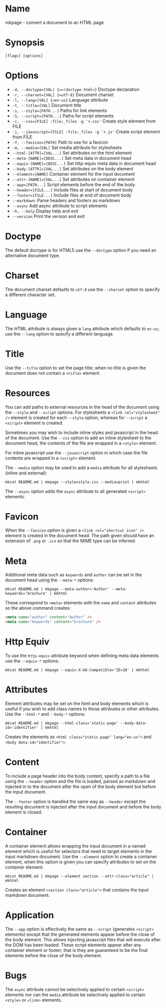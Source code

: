 # Name

mkpage - convert a document to an HTML page

# Synopsis

```
[flags] [options]
```

# Options

+ `-d, --doctype=[VAL] {=<!doctype html>}` Doctype declaration
+ `-r, --charset=[VAL] {=utf-8}` Document charset
+ `-l, --lang=[VAL] {=en-us}` Language attribute 
+ `-t, --title=[VAL]` Document title
+ `-s, --style=[PATH...]` Paths for link elements
+ `-S, --script=[PATH...]` Paths for script elements
+ `-c, --css=[FILE] :file:_files -g '+.css'` Create style element from FILE
+ `-j, --javascript=[FILE] :file:_files -g '+.js'` Create script element from FILE
+ `-f, --favicon=[PATH]` Path to use for a favicon
+ `-m, --media=[VAL]` Set media attribute for stylesheets
+ `--html-[ATTR]=[VAL...]` Set attributes on the html element
+ `--meta-[NAME]=[DESC...]` Set meta data in document head
+ `--equiv-[NAME]=[DESC...]` Set http-equiv meta data in document head
+ `--body-[ATTR]=[VAL...]` Set attributes on the body element
+ `--element=[NAME]` Container element for the input document 
+ `--attr-[NAME]=[VAL...]` Set attributes on container element
+ `--app=[PATH...]` Script elements before the end of the body
+ `--header=[FILE...]` Include files at start of document body
+ `--footer=[FILE...]` Include files at end of document body
+ `--markdown`: Parse headers and footers as markdown
+ `--async` Add async attribute to script elements
+ `-h, --help` Display help and exit
+ `--version` Print the version and exit

# Doctype

The default doctype is for HTML5 use the `--doctype` option if you need an alternative document type.

# Charset

The document charset defaults to `utf-8` use the `--charset` option to specify a different character set.

# Language

The HTML attribute is always given a `lang` attribute which defaults to `en-us`; use the `--lang` option to specify a different language.

# Title

Use the `--title` option to set the page title; when no title is given the document does not contain a `<title>` element.

# Resources

You can add paths to external resources in the head of the document using the `--style` and `--script` options. For stylesheets a `<link rel="stylesheet" />` element is created for each `--style` option; whereas for `--script` a `<script>` element is created.

Sometimes you may wish to include inline styles and javascript in the head of the document. Use the `--css` option to add an inline stylesheet to the document head, the contents of the file are wrapped in a `<style>` element.

For inline javascript use the `--javascript` option in which case the file contents are wrapped in a `<script>` element.

The `--media` option may be used to add a `media` attribute for all stylesheets (inline and external):

```shell
mkcat README.md | mkpage --style=style.css --media=print | mkhtml
```

The `--async` option adds the `async` attribute to all generated `<script>` elements.

# Favicon

When the `--favicon` option is given a `<link rel="shortcut icon" />` element is created in the document head. The path given should have an extension of `.png` or `.ico` so that the MIME type can be inferred.

# Meta

Additional meta data such as `keywords` and `author` can be set in the document head using the `--meta-*` options:

```shell
mkcat README.md | mkpage --meta-author='Author' --meta-keywords='brochure' | mkhtml
```

These correspond to `<meta>` elements with the `name` and `content` attributes so the above command creates:

```html
<meta name="author" content="Author" />
<meta name="keywords" content="brochure" />
```

# Http Equiv

To use the `http-equiv` attribute keyword when defining meta data elements use the `--equiv-*` options:

```shell
mkcat README.md | mkpage --equiv-X-UA-Compatible='IE=10' | mkhtml
```

# Attributes

Element attributes may be set on the html and body elements which is useful if you wish to add class names to those attributes or other attributes. Use the `--html-*` and `--body-*` options:

```shell
mkcat README.md | mkpage --html-class='static-page' --body-data-id='identifier' | mkhtml
```

Creates the elements as `<html class="static-page" lang="en-us">` and `<body data-id="identifier">`.

# Content

To include a page header into the body content, specify a path to a file using the `--header` option and the file is loaded, parsed as markdown and injected in to the document after the open of the body element but before the input document.

The `--footer` option is handled the same way as `--header` except the resulting document is injected after the input document and before the body element is closed.

# Container

A container element allows wrapping the input document in a named element which is useful for selectors that need to target elements in the input markdown document. Use the `--element` option to create a container element, when this option is given you can specify attributes to set on the container element:

```shell
mkcat README.md | mkpage --element section --attr-class="article" | mkhtml
```

Creates an element `<section class="article">` that contains the input markdown document.

# Application

The `--app` option is effectively the same as `--script` (generates `<script>` elements) except that the generated elements appear before the close of the body element. This allows injecting javascript files that will execute after the DOM has been loaded. These script elements appear after any container element or footer; that is they are guaranteed to be the final elements before the close of the body element.

<? @include {=include} mkpage-example.md ?>

# Bugs

The `async` attribute cannot be selectively applied to certain `<script>` elements nor can the `media` attribute be selectively applied to certain `<style>` or `<link>` elements.
